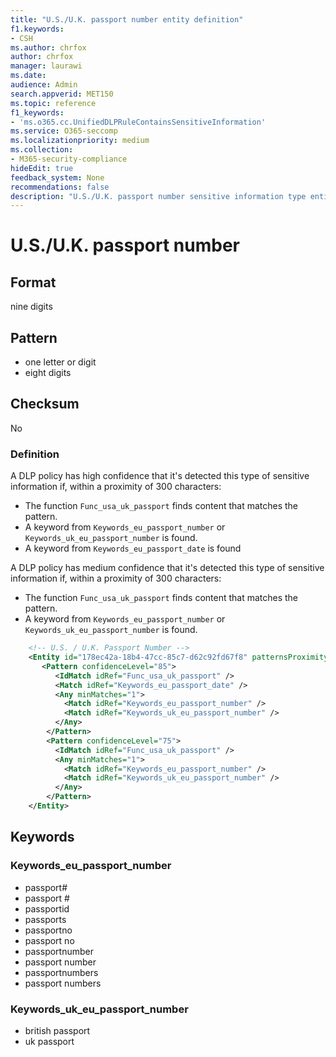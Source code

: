 ```yaml
---
title: "U.S./U.K. passport number entity definition"
f1.keywords:
- CSH
ms.author: chrfox
author: chrfox
manager: laurawi
ms.date:
audience: Admin
search.appverid: MET150
ms.topic: reference
f1_keywords:
- 'ms.o365.cc.UnifiedDLPRuleContainsSensitiveInformation'
ms.service: O365-seccomp
ms.localizationpriority: medium
ms.collection:
- M365-security-compliance
hideEdit: true
feedback_system: None
recommendations: false
description: "U.S./U.K. passport number sensitive information type entity definition."
---
```


# U.S./U.K. passport number

## Format

nine digits

## Pattern

- one letter or digit
- eight digits

## Checksum

No

### Definition

A DLP policy has high confidence that it's detected this type of sensitive information if, within a proximity of 300 characters:

- The function `Func_usa_uk_passport` finds content that matches the pattern.
- A keyword from `Keywords_eu_passport_number` or `Keywords_uk_eu_passport_number` is found.
- A keyword from `Keywords_eu_passport_date` is found

A DLP policy has medium confidence that it's detected this type of sensitive information if, within a proximity of 300 characters:

- The function `Func_usa_uk_passport` finds content that matches the pattern.
- A keyword from `Keywords_eu_passport_number` or `Keywords_uk_eu_passport_number` is found.

```xml
    <!-- U.S. / U.K. Passport Number -->
    <Entity id="178ec42a-18b4-47cc-85c7-d62c92fd67f8" patternsProximity="300" recommendedConfidence="75">
       <Pattern confidenceLevel="85">
          <IdMatch idRef="Func_usa_uk_passport" />
          <Match idRef="Keywords_eu_passport_date" />
          <Any minMatches="1">
            <Match idRef="Keywords_eu_passport_number" />
            <Match idRef="Keywords_uk_eu_passport_number" />
          </Any>
        </Pattern>
        <Pattern confidenceLevel="75">
          <IdMatch idRef="Func_usa_uk_passport" />
          <Any minMatches="1">
            <Match idRef="Keywords_eu_passport_number" />
            <Match idRef="Keywords_uk_eu_passport_number" />
          </Any>
        </Pattern>
    </Entity>
```

## Keywords

### Keywords_eu_passport_number

- passport#
- passport #
- passportid
- passports
- passportno
- passport no
- passportnumber
- passport number
- passportnumbers
- passport numbers

### Keywords_uk_eu_passport_number

- british passport
- uk passport